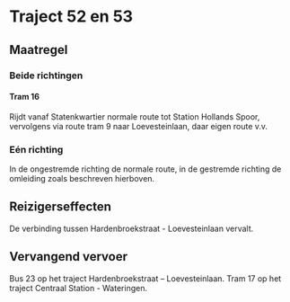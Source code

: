 # Traject 52 en 53
## Maatregel
### Beide richtingen

#### Tram 16
Rijdt vanaf Statenkwartier normale route tot Station Hollands Spoor, vervolgens via route tram 9 naar Loevesteinlaan, daar eigen route v.v.

### Eén richting
In de ongestremde richting de normale route, in de gestremde richting de omleiding zoals beschreven hierboven.

## Reizigerseffecten
De verbinding tussen Hardenbroekstraat - Loevesteinlaan vervalt.

## Vervangend vervoer
Bus 23 op het traject Hardenbroekstraat – Loevesteinlaan.
Tram 17 op het traject Centraal Station - Wateringen.
